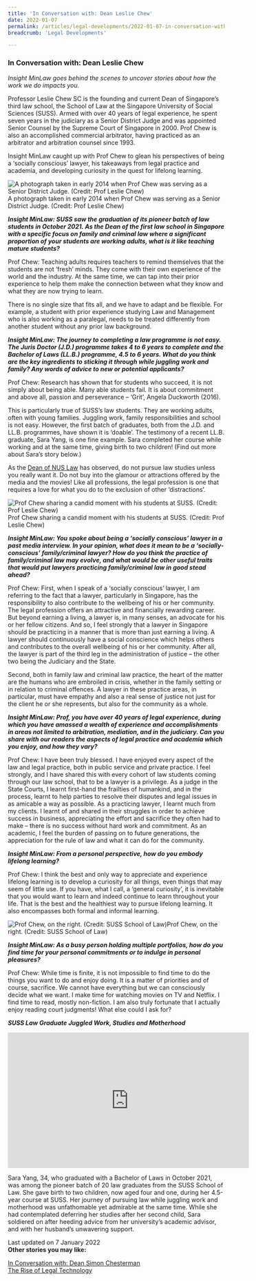 ```yaml
---
title: 'In Conversation with: Dean Leslie Chew'
date: 2022-01-07
permalink: /articles/legal-developments/2022-01-07-in-conversation-with-dean-leslie-chew
breadcrumb: 'Legal Developments'

---
```



### **In Conversation with: Dean Leslie Chew**

<i>Insight MinLaw goes behind the scenes to uncover stories about how the work we do impacts you.</i>
<br>

Professor Leslie Chew SC is the founding and current Dean of Singapore’s third law school, the School of Law at the Singapore University of Social Sciences (SUSS). Armed with over 40 years of legal experience, he spent seven years in the judiciary as a Senior District Judge and was appointed Senior Counsel by the Supreme Court of Singapore in 2000. Prof Chew is also an accomplished commercial arbitrator, having practiced as an arbitrator and arbitration counsel since 1993.

Insight MinLaw caught up with Prof Chew to glean his perspectives of being a ‘socially conscious’ lawyer, his takeaways from legal practice and academia, and developing curiosity in the quest for lifelong learning.

<div class="image">
  <img src="/images/SUSS Law Dean 1.png" title="A photograph taken in early 2014 when Prof Chew was serving as a Senior District Judge. (Credit: Prof Leslie Chew)" alt="A photograph taken in early 2014 when Prof Chew was serving as a Senior District Judge. (Credit: Prof Leslie Chew)">A photograph taken in early 2014 when Prof Chew was serving as a Senior District Judge. (Credit: Prof Leslie Chew)
</div>

<b><i>Insight MinLaw: SUSS saw the graduation of its pioneer batch of law students in October 2021. As the Dean of the first law school in Singapore with a specific focus on family and criminal law where a significant proportion of your students are working adults, what is it like teaching mature students?  </i></b>

Prof Chew: Teaching adults requires teachers to remind themselves that the students are not ‘fresh’ minds. They come with their own experience of the world and the industry. At the same time, we can tap into their prior experience to help them make the connection between what they know and what they are now trying to learn. 

There is no single size that fits all, and we have to adapt and be flexible.  For example, a student with prior experience studying Law and Management who is also working as a paralegal, needs to be treated differently from another student without any prior law background. 

<b><i>Insight MinLaw: The journey to completing a law programme is not easy. The Juris Doctor (J.D.) programme takes 4 to 6 years to complete and the Bachelor of Laws (LL.B.) programme, 4.5 to 6 years. What do you think are the key ingredients to sticking it through while juggling work and family? Any words of advice to new or potential applicants?</i></b>

Prof Chew: Research has shown that for students who succeed, it is not simply about being able. Many able students fail. It is about commitment and above all, passion and perseverance – ‘Grit’, Angela Duckworth (2016). 

This is particularly true of SUSS’s law students. They are working adults, often with young families. Juggling work, family responsibilities and school is not easy. However, the first batch of graduates, both from the J.D. and LL.B. programmes, have shown it is ‘doable’. The testimony of a recent LL.B. graduate, Sara Yang, is one fine example. Sara completed her course while working and at the same time, giving birth to two children! (Find out more about Sara’s story below.) 

As the <a href="https://insight.mlaw.gov.sg/articles/future-of-law/2021-10-27-in-conversation-with-dean-simon-chesterman" target="new">Dean of NUS Law</a> has observed, do not pursue law studies unless you really want it. Do not buy into the glamour or attractions offered by the media and the movies! Like all professions, the legal profession is one that requires a love for what you do to the exclusion of other ‘distractions’.  

<div class="image">
  <img src="/images/SUSS Law Dean 2.jpg" title="Prof Chew sharing a candid moment with his students at SUSS. (Credit: Prof Leslie Chew)" alt="Prof Chew sharing a candid moment with his students at SUSS. (Credit: Prof Leslie Chew)">Prof Chew sharing a candid moment with his students at SUSS. (Credit: Prof Leslie Chew)
</div>

<b><i>Insight MinLaw: You spoke about being a ‘socially conscious’ lawyer in a past media interview. In your opinion, what does it mean to be a ‘socially-conscious’ family/criminal lawyer? How do you think the practice of family/criminal law may evolve, and what would be other useful traits that would put lawyers practicing family/criminal law in good stead ahead?</i></b>

Prof Chew: First, when I speak of a ‘socially conscious’ lawyer, I am referring to the fact that a lawyer, particularly in Singapore, has the responsibility to also contribute to the wellbeing of his or her community. The legal profession offers an attractive and financially rewarding career. But beyond earning a living, a lawyer is, in many senses, an advocate for his or her fellow citizens. And so, I feel strongly that a lawyer in Singapore should be practicing in a manner that is more than just earning a living. A lawyer should continuously have a social conscience which helps others and contributes to the overall wellbeing of his or her community. After all, the lawyer is part of the third leg in the administration of justice – the other two being the Judiciary and the State.

Second, both in family law and criminal law practice, the heart of the matter are the humans who are embroiled in crisis, whether in the family setting or in relation to criminal offences. A lawyer in these practice areas, in particular, must have empathy and also a real sense of justice not just for the client he or she represents, but also for the community as a whole.

<b><i>Insight MinLaw: Prof, you have over 40 years of legal experience, during which you have amassed a wealth of experience and accomplishments in areas not limited to arbitration, mediation, and in the judiciary. Can you share with our readers the aspects of legal practice and academia which you enjoy, and how they vary?</i></b>

Prof Chew: I have been truly blessed. I have enjoyed every aspect of the law and legal practice, both in public service and private practice. I feel strongly, and I have shared this with every cohort of law students coming through our law school, that to be a lawyer is a privilege. As a judge in the State Courts, I learnt first-hand the frailties of humankind, and in the process, learnt to help parties to resolve their disputes and legal issues in as amicable a way as possible. As a practicing lawyer, I learnt much from my clients.  I learnt of and shared in their struggles in order to achieve success in business, appreciating the effort and sacrifice they often had to make – there is no success without hard work and commitment. As an academic, I feel the burden of passing on to future generations, the appreciation for the rule of law and what it can do for the community.  

<b><i>Insight MinLaw: From a personal perspective, how do you embody lifelong learning?</i></b>

Prof Chew: I think the best and only way to appreciate and experience lifelong learning is to develop a curiosity for all things, even things that may seem of little use. If you have, what I call, a ‘general curiosity’, it is inevitable that you would want to learn and indeed continue to learn throughout your life. That is the best and the healthiest way to pursue lifelong learning. It also encompasses both formal and informal learning. 

<div class="image">
  <img src="/images/SUSS Law Dean 3.jpg" title="Prof Chew, on the right. (Credit: SUSS School of Law)" alt="Prof Chew, on the right. (Credit: SUSS School of Law)">Prof Chew, on the right. (Credit: SUSS School of Law)
</div>

<b><i>Insight MinLaw: As a busy person holding multiple portfolios, how do you find time for your personal commitments or to indulge in personal pleasures?</i></b>

Prof Chew: While time is finite, it is not impossible to find time to do the things you want to do and enjoy doing. It is a matter of priorities and of course, sacrifice. We cannot have everything but we can consciously decide what we want. I make time for watching movies on TV and Netflix. I find time to read, mostly non-fiction. I am also truly fortunate that I actually enjoy reading court judgments! What else could I ask for?

<b><i>SUSS Law Graduate Juggled Work, Studies and Motherhood</i></b>

<iframe width="560" height="315" src="https://www.youtube.com/embed/sA8n8alSpCc" title="YouTube video player" frameborder="0" allow="accelerometer; autoplay; clipboard-write; encrypted-media; gyroscope; picture-in-picture" allowfullscreen></iframe>

Sara Yang, 34, who graduated with a Bachelor of Laws in October 2021, was among the pioneer batch of 20 law graduates from the SUSS School of Law. She gave birth to two children, now aged four and one, during her 4.5-year course at SUSS. Her journey of pursuing law while juggling work and motherhood was unfathomable yet admirable at the same time. While she had contemplated deferring her studies after her second child, Sara soldiered on after heeding advice from her university’s academic advisor, and with her husband’s unwavering support. 

Last updated on 7 January 2022
<br>
<b>Other stories you may like:</b>

<a href="https://insight.mlaw.gov.sg/articles/future-of-law/2021-10-27-in-conversation-with-dean-simon-chesterman" target="new">In Conversation with: Dean Simon Chesterman</a><br><a href="https://insight.mlaw.gov.sg/articles/future-of-law/2020-12-28-the-rise-of-legal-technology" target="new">The Rise of Legal Technology</a>
